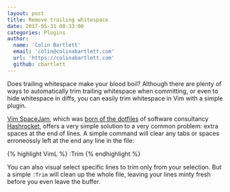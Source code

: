 ```yaml
---
layout: post
title: Remove trailing whitespace
date: 2017-05-31 08:33:00
categories: Plugins
author:
  name: 'Colin Bartlett'
  email: 'colin@colinabartlett.com'
  url: 'https://colinabartlett.com'
  github: cbartlett
---
```


Does trailing whitespace make your blood boil? Although there are plenty of
ways to automatically trim trailing whitespace when committing, or even to hide
whitespace in diffs, you can easily trim whitespace in Vim with a simple plugin.

[Vim SpaceJam](https://github.com/rondale-sc/vim-spacejam), which was [born of
the dotfiles](https://github.com/hashrocket/dotmatrix/commit/c6a10be91e46e918b0f3d83aa10d53a2c6930e24)
of software consultancy [Hashrocket](https://hashrocket.com/), offers a very simple
solution to a very common problem: extra spaces at the end of lines. A simple command
will clear any tabs or spaces erroneossly left at the end any line in the file:

{% highlight VimL %}
:Trim
{% endhighlight %}

You can also visual select specific lines to trim only from your selection. But a simple
`:Trim` will clean up the whole file, leaving your lines minty fresh before you even
leave the buffer.
